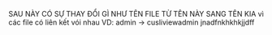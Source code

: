 SAU NÀY CÓ SỰ THAY ĐỔI GÌ NHƯ TÊN FILE TỪ TÊN NÀY SANG TÊN KIA vì các file có liên kết vói nhau
VD: admin -> cusliviewadmin
jnadfnkhkhkjjdff